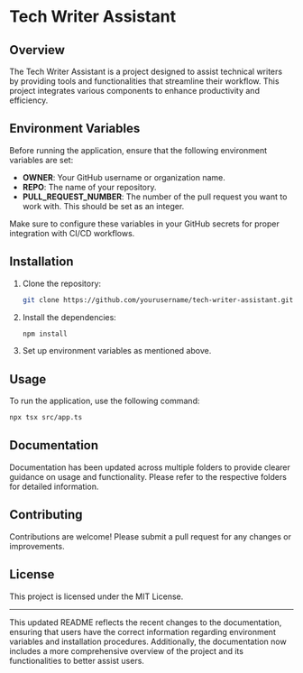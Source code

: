 # Tech Writer Assistant

## Overview

The Tech Writer Assistant is a project designed to assist technical writers by providing tools and functionalities that streamline their workflow. This project integrates various components to enhance productivity and efficiency.

## Environment Variables

Before running the application, ensure that the following environment variables are set:

- **OWNER**: Your GitHub username or organization name.
- **REPO**: The name of your repository.
- **PULL_REQUEST_NUMBER**: The number of the pull request you want to work with. This should be set as an integer.

Make sure to configure these variables in your GitHub secrets for proper integration with CI/CD workflows.

## Installation

1. Clone the repository:
   ```bash
   git clone https://github.com/yourusername/tech-writer-assistant.git
   ```

2. Install the dependencies:
   ```bash
   npm install
   ```

3. Set up environment variables as mentioned above.

## Usage

To run the application, use the following command:
```bash
npx tsx src/app.ts
```

## Documentation

Documentation has been updated across multiple folders to provide clearer guidance on usage and functionality. Please refer to the respective folders for detailed information.

## Contributing

Contributions are welcome! Please submit a pull request for any changes or improvements.

## License

This project is licensed under the MIT License.

---

This updated README reflects the recent changes to the documentation, ensuring that users have the correct information regarding environment variables and installation procedures. Additionally, the documentation now includes a more comprehensive overview of the project and its functionalities to better assist users.